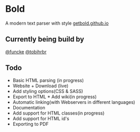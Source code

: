 # Bold
A modern text parser with style
[getbold.github.io](https://getbold.github.io)
## Currently being build by
[@funcke](https://github.com/funcke)
[@tobihrbr](https://github.com/tobihrbr)

## Todo
* Basic HTML parsing (in progress)
* Website + Download (live)
* Add styling options(CSS & SASS)
* Export to HTML
* Add wiki(in progress)
* Automatic linking(with Webservers in different languages)
* Documentation
* Add support for HTML classes(in progress)
* Add support for HTML id's
* Exporting to PDF
